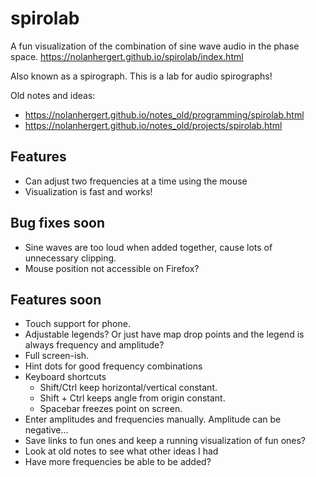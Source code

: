 # spirolab
A fun visualization of the combination of sine wave audio in the phase space.
https://nolanhergert.github.io/spirolab/index.html

Also known as a spirograph. This is a lab for audio spirographs!

Old notes and ideas:
  * https://nolanhergert.github.io/notes_old/programming/spirolab.html
  * https://nolanhergert.github.io/notes_old/projects/spirolab.html

## Features
  * Can adjust two frequencies at a time using the mouse
  * Visualization is fast and works!

## Bug fixes soon
  * Sine waves are too loud when added together, cause lots of unnecessary clipping.
  * Mouse position not accessible on Firefox?

## Features soon
  * Touch support for phone.
  * Adjustable legends? Or just have map drop points and the legend is always frequency and amplitude?
  * Full screen-ish.
  * Hint dots for good frequency combinations
  * Keyboard shortcuts
    * Shift/Ctrl keep horizontal/vertical constant.
    * Shift + Ctrl keeps angle from origin constant.
    * Spacebar freezes point on screen.
  * Enter amplitudes and frequencies manually. Amplitude can be negative...
  * Save links to fun ones and keep a running visualization of fun ones?
  * Look at old notes to see what other ideas I had
  * Have more frequencies be able to be added?
